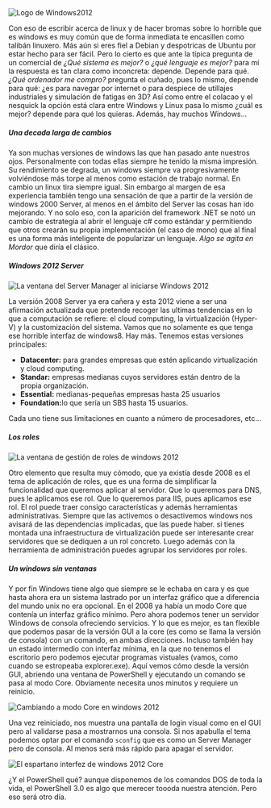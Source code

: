 <img src="http://www.pello.info/images/w2012logo.jpg" alt="Logo de Windows2012" title="Logo de Windows2012" />
<p>Con eso de escribir acerca de linux y de hacer bromas sobre lo horrible que es windows es muy común que de forma inmediata te encasillen como talibán linuxero. Más aún si eres fiel a Debian y despotricas de Ubuntu por estar hecho para ser fácil. Pero lo cierto es que ante la típica pregunta de un comercial de <i>¿Qué sistema es mejor?</i> o <i>¿qué lenguaje es mejor?</i> para mí la respuesta es tan clara como inconcreta: depende. Depende para qué. <i>¿Qué ordenador me compro?</i> pregunta el cuñado, pues lo mismo, depende para qué: ¿es para navegar por internet o para despiece de utillajes industriales y simulación de fatigas en 3D? Así como entre el colacao y el nesquick la opción está clara entre Windows y Linux pasa lo mismo ¿cuál es mejor? depende para qué los quieras. Además, hay muchos Windows... 
</p>

<h5>Una decada larga de cambios</h5>
<p>Ya son muchas versiones de windows las que han pasado ante nuestros ojos. Personalmente con todas ellas siempre he tenido la misma impresión. Su rendimiento se degrada, un windows siempre va progresivamente volviéndose más torpe al menos como estación de trabajo normal. En cambio un linux tira siempre igual. Sin embargo al margen de esa experiencia también tengo una sensación de que a partir de la versión de windows 2000 Server, al menos en el ámbito del Server las cosas han ido mejorando. Y no solo eso, con la aparición del framework .NET se notó un cambio de estrategia al abrir el lenguaje c# como estándar y permitiendo que otros crearán su propia implementación (el caso de mono) que al final es una forma más inteligente de popularizar un lenguaje. <i>Algo se agita en Mordor</i> que diría el clásico.</p>



<h5>Windows 2012 Server</h5>
<img src="http://www.pello.info/images/w2012intro1.jpg" alt="La ventana del Server Manager al iniciarse Windows 2012" title="La ventana del Server Manager al iniciarse Windows 2012" />
<p>La versión 2008 Server ya era cañera y esta 2012 viene a ser una afirmación actualizada que pretende recoger las ultimas tendencias en lo que a computación se refiere: el cloud computing, la virtualización (Hyper-V) y la customización del sistema. Vamos que no solamente es que tenga ese horrible interfaz de windows8. Hay más. Tenemos estas versiones principales:
<ul>
<li><b>Datacenter:</b> para grandes empresas que estén aplicando virtualización y cloud computing.</li>
<li><b>Standar:</b> empresas medianas cuyos servidores están dentro de la propia organización.</li>
<li><b>Essential:</b> medianas-pequeñas empresas hasta 25 usuarios</li>
<li><b>Foundation:</b>lo que sería un SBS hasta 15 usuarios.</li>
</ul>
Cada uno tiene sus limitaciones en cuanto a número de procesadores, etc...
</p>
<h5>Los roles</h5>
<img src="http://www.pello.info/images/w2012roles.jpg" alt="La ventana de gestión de roles de windows 2012" title="La ventana de gestión de roles de windows 2012" />

<p>Otro elemento que resulta muy cómodo, que ya existía desde 2008 es el tema de aplicación de roles, que es una forma de simplificar la funcionalidad que queremos aplicar al servidor. Que lo queremos para DNS, pues le aplicamos ese rol. Que lo queremos para IIS, pues aplicamos ese rol. El rol puede traer consigo características y además herramientas administrativas. Siempre que las activemos o desactivemos windows nos avisará de las dependencias implicadas, que las puede haber. si tienes montada una infraestructura de virtualización puede ser interesante crear servidores que se dediquen a un rol concreto. Luego además con la herramienta de administración puedes agrupar los servidores por roles.</p>

<h5>Un windows sin ventanas</h5>
<p>Y por fin Windows tiene algo que siempre se le echaba en cara y es que hasta ahora era un sistema lastrado por un interfaz gráfico que a diferencia del mundo unix no era opcional. En el 2008 ya había un modo Core que contenía un interfaz gráfico mínimo. Pero ahora podemos tener un servidor Windows de consola ofreciendo servicios. Y lo que es mejor, es tan flexible que podemos pasar de la versión GUI a la core (es como se llama la versión de consola) con un comando, en ambas direcciones. Incluso también hay un estado intermedio con interfaz mínima, en la que no tenemos el escritorio pero podemos ejecutar programas vistuales (vamos, como cuando se estropeaba explorer.exe).
Aquí vemos cómo desde la versión GUI, abriendo una ventana de PowerShell y ejecutando un comando se pasa al modo Core. Obviamente necesita unos minutos y requiere un reinicio.
</p>
<img src="http://www.pello.info/images/w2012cambio.jpg" alt="Cambiando a modo Core en windows 2012" title="Cambiando a modo Core en windows 2012" />

<p>Una vez reiniciado, nos muestra una pantalla de login visual como en el GUI pero al validarse pasa a mostrarnos una consola. Si nos apabulla el tema podemos optar por el comando <code>sconfig</code> que es como un Server Manager pero de consola. Al menos será más rápido para apagar el servidor.</p>

<img src="http://www.pello.info/images/w2012core.jpg" alt="El espartano interfez de windows 2012 Core" title="El espartano interfaz de windows 2012 Core" />

<p>¿Y el PowerShell qué? aunque disponemos de los comandos DOS de toda la vida, el PowerShell 3.0 es algo que merecer toooda nuestra atención. Pero eso será otro día.</p>
